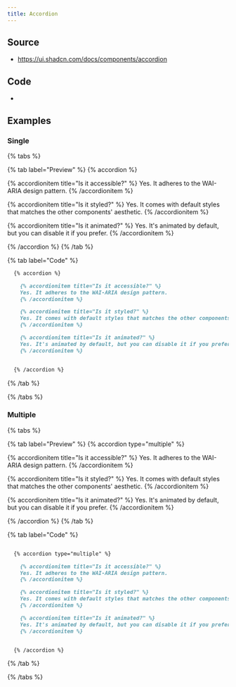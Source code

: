 ```yaml
---
title: Accordion
---
```

## Source

* <https://ui.shadcn.com/docs/components/accordion>

## Code

*

## Examples

### Single

{% tabs %}

{% tab label="Preview" %}
{% accordion %}

  {% accordionitem title="Is it accessible?" %}
  Yes. It adheres to the WAI-ARIA design pattern.
  {% /accordionitem %}

  {% accordionitem title="Is it styled?" %}
  Yes. It comes with default styles that matches the other components' aesthetic.
  {% /accordionitem %}

  {% accordionitem title="Is it animated?" %}
  Yes. It's animated by default, but you can disable it if you prefer.
  {% /accordionitem %}


{% /accordion %}
{% /tab %}

{% tab label="Code" %}
```md
  {% accordion %}

    {% accordionitem title="Is it accessible?" %}
    Yes. It adheres to the WAI-ARIA design pattern.
    {% /accordionitem %}

    {% accordionitem title="Is it styled?" %}
    Yes. It comes with default styles that matches the other components' aesthetic.
    {% /accordionitem %}

    {% accordionitem title="Is it animated?" %}
    Yes. It's animated by default, but you can disable it if you prefer.
    {% /accordionitem %}


  {% /accordion %}
```
{% /tab %}

{% /tabs %}

### Multiple
{% tabs %}

{% tab label="Preview" %}
{% accordion type="multiple" %}

  {% accordionitem title="Is it accessible?" %}
  Yes. It adheres to the WAI-ARIA design pattern.
  {% /accordionitem %}

  {% accordionitem title="Is it styled?" %}
  Yes. It comes with default styles that matches the other components' aesthetic.
  {% /accordionitem %}

  {% accordionitem title="Is it animated?" %}
  Yes. It's animated by default, but you can disable it if you prefer.
  {% /accordionitem %}


{% /accordion %}
{% /tab %}

{% tab label="Code" %}
```md

  {% accordion type="multiple" %}

    {% accordionitem title="Is it accessible?" %}
    Yes. It adheres to the WAI-ARIA design pattern.
    {% /accordionitem %}

    {% accordionitem title="Is it styled?" %}
    Yes. It comes with default styles that matches the other components' aesthetic.
    {% /accordionitem %}

    {% accordionitem title="Is it animated?" %}
    Yes. It's animated by default, but you can disable it if you prefer.
    {% /accordionitem %}


  {% /accordion %}

```
{% /tab %}

{% /tabs %}
